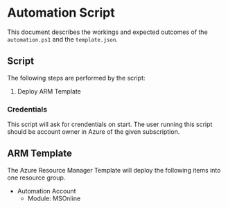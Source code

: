 # Automation Script

This document describes the workings and expected outcomes of the `automation.ps1` and the `template.json`.

## Script
The following steps are performed by the script:

1. Deploy ARM Template

### Credentials 
This script will ask for crendentials on start. The user running this script should be account owner in Azure of the given subscription. 

## ARM Template
The Azure Resource Manager Template will deploy the following items into one resource group.
- Automation Account
    - Module: MSOnline